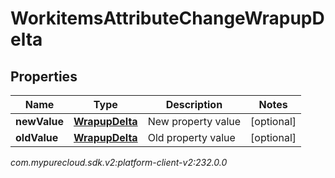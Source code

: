 # WorkitemsAttributeChangeWrapupDelta


## Properties

| Name | Type | Description | Notes |
| ------------ | ------------- | ------------- | ------------- |
| **newValue** | [**WrapupDelta**](WrapupDelta) | New property value |  [optional] |
| **oldValue** | [**WrapupDelta**](WrapupDelta) | Old property value |  [optional] |




_com.mypurecloud.sdk.v2:platform-client-v2:232.0.0_
